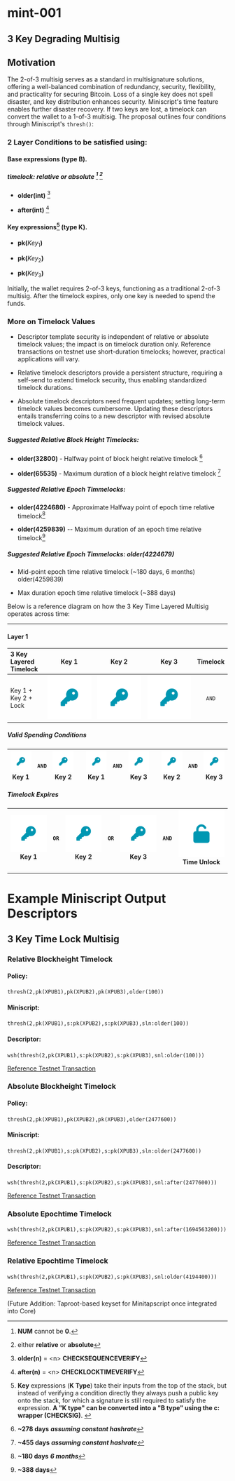 # mint-001

## 3 Key Degrading Multisig

## Motivation

The 2-of-3 multisig serves as a standard in multisignature solutions, offering a well-balanced combination of redundancy, security, flexibility, and practicality for securing Bitcoin. Loss of a single key does not spell disaster, and key distribution enhances security. Miniscript's time feature enables further disaster recovery. If two keys are lost, a timelock can convert the wallet to a 1-of-3 multisig. The proposal outlines four conditions through Miniscript's `thresh()`:

### 2 Layer Conditions to be satisfied using:

#### Base expressions (type B).

##### timelock: **relative** or **absolute** [^timelock] [^either]

- **older(**int**)** [^older]

- **after(**int**)** [^after] 

#### Key expressions[^k_type] (type K).

- **pk(**$Key_1$**)**

- **pk(**$Key_2$**)**

- **pk(**$Key_3$**)**

Initially, the wallet requires 2-of-3 keys, functioning as a traditional 2-of-3 multisig. After the timelock expires, only one key is needed to spend the funds.

### More on Timelock Values

- Descriptor template security is independent of relative or absolute timelock values; the impact is on timelock duration only. Reference transactions on testnet use short-duration timelocks; however, practical applications will vary.

- Relative timelock descriptors provide a persistent structure, requiring a self-send to extend timelock security, thus enabling standardized timelock durations.

- Absolute timelock descriptors need frequent updates; setting long-term timelock values becomes cumbersome. Updating these descriptors entails transferring coins to a new descriptor with revised absolute timelock values.

##### Suggested Relative Block Height Timelocks:

- **older(**32800**)** - Halfway point of block height relative timelock [^278days]

- **older(**65535**)** - Maximum duration of a block height relative timelock [^455days]

##### Suggested Relative Epoch Timmelocks:

- **older(**4224680**)** - Approximate Halfway point of epoch time relative timelock[^180days]

- **older(**4259839**)** -- Maximum duration of an epoch time relative timelock[^388days]

##### Suggested Relative Epoch Timmelocks: older(4224679)

- Mid-point epoch time relative timelock (\~180 days, 6 months) older(4259839)

- Max duration epoch time relative timelock (\~388 days)

Below is a reference diagram on how the 3 Key Time Layered Multisig operates across time:

---

#### Layer 1

| 3 Key Layered Timelock | Key 1 | Key 2 | Key 3 | Timelock |
|:-------------|:-------------:|:---------------:|:-------------:|:-:|
|Key 1 + Key 2 + Lock | ![assets/key.png](https://raw.githubusercontent.com/bitcoincore-dev/miniscript-templates/main/assets/key.png) | ![assets/key.png](https://raw.githubusercontent.com/bitcoincore-dev/miniscript-templates/main/assets/key.png) | ![assets/key.png](https://raw.githubusercontent.com/bitcoincore-dev/miniscript-templates/main/assets/key.png) | `AND` | ![assets/key.png](https://raw.githubusercontent.com/bitcoincore-dev/miniscript-templates/main/assets/lock.png) |

##### Valid Spending Conditions

<!-- PLUS means concatenate -->

|![](https://raw.githubusercontent.com/bitcoincore-dev/miniscript-templates/main/assets/key.png) Key 1| `AND` |![](https://raw.githubusercontent.com/bitcoincore-dev/miniscript-templates/main/assets/key.png) Key 2 || ![](https://raw.githubusercontent.com/bitcoincore-dev/miniscript-templates/main/assets/key.png) Key 1 | `AND` |![](https://raw.githubusercontent.com/bitcoincore-dev/miniscript-templates/main/assets/key.png) Key 3| | ![](https://raw.githubusercontent.com/bitcoincore-dev/miniscript-templates/main/assets/key.png) Key 2| `AND` | ![](https://raw.githubusercontent.com/bitcoincore-dev/miniscript-templates/main/assets/key.png) Key 3 | 
|:--:|:--:|:--:|:--:|:--:|:--:|:--:|:--:|:--:|:--:|:--:|


<!--

$\left[ Key_1 \space AND \space Key_2 \right] \space OR \space \left [ Key_1 \space AND \space Key_3 \right] \space OR \space \left[ Key_2 \space AND \space Key_3 \right]$

-->

##### Timelock Expires

|![](https://raw.githubusercontent.com/bitcoincore-dev/miniscript-templates/main/assets/key.png) Key 1 | `OR` |![](https://raw.githubusercontent.com/bitcoincore-dev/miniscript-templates/main/assets/key.png) Key 2 | `OR` |![](https://raw.githubusercontent.com/bitcoincore-dev/miniscript-templates/main/assets/key.png) Key 3 | `AND` |![](https://raw.githubusercontent.com/bitcoincore-dev/miniscript-templates/main/assets/unlock.png) Time Unlock |
|:--:|:--:|:--:|:--:|:--:|:--:|:--:|

<!--

$\left[ Key_1 \space OR \space Key_2 \space OR \space Key_3 \right] \space AND \space \left[ \space Time \space Unlock \space \right]$

-->

---


# Example Miniscript Output Descriptors

## 3 Key Time Lock Multisig

### Relative Blockheight Timelock

#### Policy:

<code>thresh(2,pk(XPUB1),pk(XPUB2),pk(XPUB3),older(100))</code>

#### Miniscript:

<code>thresh(2,pk(XPUB1),s:pk(XPUB2),s:pk(XPUB3),sln:older(100))</code>

#### Descriptor:

<code>wsh(thresh(2,pk(XPUB1),s:pk(XPUB2),s:pk(XPUB3),snl:older(100)))</code>

[Reference Testnet
Transaction](https://mempool.space/testnet/tx/13a204ec065f76878ee1f59f79b3eb2cea2b3fda4d8938e6cfa6a8394d090769)

### Absolute Blockheight Timelock

#### Policy:

<code>thresh(2,pk(XPUB1),pk(XPUB2),pk(XPUB3),older(2477600))</code>

#### Miniscript:

<code>thresh(2,pk(XPUB1),s:pk(XPUB2),s:pk(XPUB3),sln:older(2477600))</code>

#### Descriptor:

<code>wsh(thresh(2,pk(XPUB1),s:pk(XPUB2),s:pk(XPUB3),snl:after(2477600)))</code>

[Reference Testnet
Transaction](https://mempool.space/testnet/tx/df8a6946816a839f4de9d511ad902d740cc45ddddca3296de8fc11d1fd0c26f4)

### Absolute Epochtime Timelock

<code>wsh(thresh(2,pk(XPUB1),s:pk(XPUB2),s:pk(XPUB3),snl:after(1694563200)))</code>

[Reference Testnet
Transaction](https://mempool.space/testnet/tx/c0b80a8103e6af92a9bf8e7fb1faa8d073dae929138a2c6d747404cb46e6d690)

### Relative Epochtime Timelock

<code>wsh(thresh(2,pk(XPUB1),s:pk(XPUB2),s:pk(XPUB3),snl:older(4194400)))</code>

[Reference Testnet
Transaction](https://mempool.space/testnet/tx/1a9ba5a5a37a0df72dfbc28f57de89ce35bda1819afa73712bc29caa32164687)

(Future Addition: Taproot-based keyset for Minitapscript once integrated
into Core)

[^278days]: **~278 days** ***assuming constant hashrate***

[^455days]: **~455 days** ***assuming constant hashrate***

[^180days]: **~180 days** ***6 months***

[^388days]: **~388 days**

[^pk_key1]: **`pk(key1) = c:pk_k(key1)`** --> **`<key1> CHECKSIG`**

[^pk_key2]: **`pk(key2) = c:pk_k(key2)`** --> **`<key2> CHECKSIG`**

[^pk_key3]: **`pk(key3) = c:pk_k(key3)`** --> **`<key3> CHECKSIG`**

[^pk_key4]: **`pk(key4) = c:pk_k(key4)`** --> **`<key4> CHECKSIG`**

[^pk_key5]: **`pk(key5) = c:pk_k(key5)`** --> **`<key5> CHECKSIG`**

[^abs_timelock]: **after(**int**)**, **older(**int**)**: Require that the **nLockTime** or **nSequence** value is at least (**int**).

[^rel_timelock]: **after(**int**)**, **older(**int**)**: Require that the **nLockTime** or **nSequence** value is at least (**int**).


[^timelock]: **NUM** cannot be **0**.

[^older]: **older(**n**)** = \<n\> **CHECKSEQUENCEVERIFY**

[^after]: **after(**n**)** = \<n\> **CHECKLOCKTIMEVERIFY**

[^either]: either **relative**[^rel_timelock] or **absolute**[^abs_timelock]

[^and]: **LOGICAL AND (&&)** [more](https://en.cppreference.com/w/cpp/language/operator_logical) 

[^or]: **LOGICAL OR (||)** [more](https://en.cppreference.com/w/cpp/language/operator_logical) 

[^k_type]: **Key** expressions (**K Type**) take their inputs from the top of the stack, but instead of verifying a condition directly they always push a public key onto the stack, for which a signature is still required to satisfy the expression. **A "K type" can be converted into a "B type" using the c: wrapper (CHECKSIG)**. <!-- P. Wuille -->


[lock]: ./assets/lock.png "lock"

[key]: ./assets/key.png "key"


